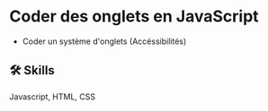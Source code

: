 # Coder des onglets en JavaScript

 - Coder un système d'onglets (Accéssibilités)

## 🛠 Skills
Javascript, HTML, CSS
